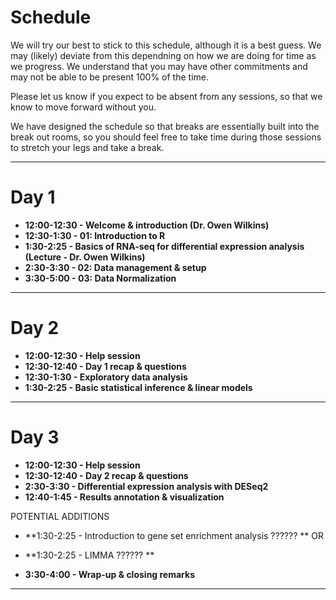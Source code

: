 # Schedule

We will try our best to stick to this schedule, although it is a best guess. We may (likely) deviate from this dependning on how we are doing for time as we progress. We understand that you may have other commitments and may not be able to be present 100% of the time.

Please let us know if you expect to be absent from any sessions, so that we know to move forward without you.

We have designed the schedule so that breaks are essentially built into the break out rooms, so you should feel free to take time during those sessions to stretch your legs and take a break.

---

# Day 1

- **12:00-12:30 - Welcome & introduction (Dr. Owen Wilkins)**
- **12:30-1:30 - 01: Introduction to R**
- **1:30-2:25 - Basics of RNA-seq for differential expression analysis (Lecture - Dr. Owen Wilkins)**
- **2:30-3:30 - 02: Data management & setup**
- **3:30-5:00 - 03: Data Normalization**

---

# Day 2

- **12:00-12:30 - Help session**
- **12:30-12:40 - Day 1 recap & questions**
- **12:30-1:30 - Exploratory data analysis**
- **1:30-2:25 - Basic statistical inference & linear models**

---

# Day 3

- **12:00-12:30 - Help session**
- **12:30-12:40 - Day 2 recap & questions**
- **2:30-3:30 - Differential expression analysis with DESeq2**
- **12:40-1:45 - Results annotation & visualization**


POTENTIAL ADDITIONS
- **1:30-2:25 - Introduction to gene set enrichment analysis     ??????       **
OR 
- **1:30-2:25 - LIMMA     ??????       **

- **3:30-4:00 - Wrap-up & closing remarks**
---
